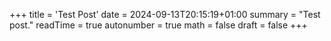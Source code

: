 +++
title = 'Test Post'
date = 2024-09-13T20:15:19+01:00
summary = "Test post."
readTime = true
autonumber = true
math = false
draft = false
+++
